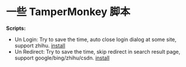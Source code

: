 # 一些 TamperMonkey 脚本

**Scripts:**

- Un Login: Try to save the time, auto close login dialog at some site, support zhihu. [install](https://github.com/0x-jerry/tampermonkey/raw/main/un-login.user.js)
- Un Redirect: Try to save the time, skip redirect in search result page, support google/bing/zhihu/csdn. [install](https://github.com/0x-jerry/tampermonkey/raw/main/un-redirect.user.js)